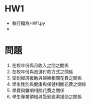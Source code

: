 # HW1
 - 執行檔為HW1.py
 - 

# 問題
1. 在校年份與月收入之間之關係
2. 在校年份與首選付款方式之關係
3. 受到經濟援助與娛樂相關花費之關係
4. 學生性別與健康與保健相關花費之關係
5. 學費與雜項相關花費之關係
6. 學生專業領域與受到經濟援助之關係

